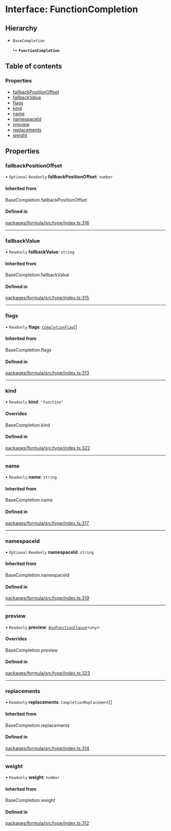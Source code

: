 # Interface: FunctionCompletion

## Hierarchy

- `BaseCompletion`

  ↳ **`FunctionCompletion`**

## Table of contents

### Properties

- [fallbackPositionOffset](FunctionCompletion.md#fallbackpositionoffset)
- [fallbackValue](FunctionCompletion.md#fallbackvalue)
- [flags](FunctionCompletion.md#flags)
- [kind](FunctionCompletion.md#kind)
- [name](FunctionCompletion.md#name)
- [namespaceId](FunctionCompletion.md#namespaceid)
- [preview](FunctionCompletion.md#preview)
- [replacements](FunctionCompletion.md#replacements)
- [weight](FunctionCompletion.md#weight)

## Properties

### <a id="fallbackpositionoffset" name="fallbackpositionoffset"></a> fallbackPositionOffset

• `Optional` `Readonly` **fallbackPositionOffset**: `number`

#### Inherited from

BaseCompletion.fallbackPositionOffset

#### Defined in

[packages/formula/src/type/index.ts:316](https://github.com/mashcard/mashcard/blob/main/packages/formula/src/type/index.ts#L316)

---

### <a id="fallbackvalue" name="fallbackvalue"></a> fallbackValue

• `Readonly` **fallbackValue**: `string`

#### Inherited from

BaseCompletion.fallbackValue

#### Defined in

[packages/formula/src/type/index.ts:315](https://github.com/mashcard/mashcard/blob/main/packages/formula/src/type/index.ts#L315)

---

### <a id="flags" name="flags"></a> flags

• `Readonly` **flags**: [`CompletionFlag`](../README.md#completionflag)[]

#### Inherited from

BaseCompletion.flags

#### Defined in

[packages/formula/src/type/index.ts:313](https://github.com/mashcard/mashcard/blob/main/packages/formula/src/type/index.ts#L313)

---

### <a id="kind" name="kind"></a> kind

• `Readonly` **kind**: `"function"`

#### Overrides

BaseCompletion.kind

#### Defined in

[packages/formula/src/type/index.ts:322](https://github.com/mashcard/mashcard/blob/main/packages/formula/src/type/index.ts#L322)

---

### <a id="name" name="name"></a> name

• `Readonly` **name**: `string`

#### Inherited from

BaseCompletion.name

#### Defined in

[packages/formula/src/type/index.ts:317](https://github.com/mashcard/mashcard/blob/main/packages/formula/src/type/index.ts#L317)

---

### <a id="namespaceid" name="namespaceid"></a> namespaceId

• `Optional` `Readonly` **namespaceId**: `string`

#### Inherited from

BaseCompletion.namespaceId

#### Defined in

[packages/formula/src/type/index.ts:319](https://github.com/mashcard/mashcard/blob/main/packages/formula/src/type/index.ts#L319)

---

### <a id="preview" name="preview"></a> preview

• `Readonly` **preview**: [`AnyFunctionClause`](AnyFunctionClause.md)<`any`\>

#### Overrides

BaseCompletion.preview

#### Defined in

[packages/formula/src/type/index.ts:323](https://github.com/mashcard/mashcard/blob/main/packages/formula/src/type/index.ts#L323)

---

### <a id="replacements" name="replacements"></a> replacements

• `Readonly` **replacements**: `CompletionReplacement`[]

#### Inherited from

BaseCompletion.replacements

#### Defined in

[packages/formula/src/type/index.ts:314](https://github.com/mashcard/mashcard/blob/main/packages/formula/src/type/index.ts#L314)

---

### <a id="weight" name="weight"></a> weight

• `Readonly` **weight**: `number`

#### Inherited from

BaseCompletion.weight

#### Defined in

[packages/formula/src/type/index.ts:312](https://github.com/mashcard/mashcard/blob/main/packages/formula/src/type/index.ts#L312)
